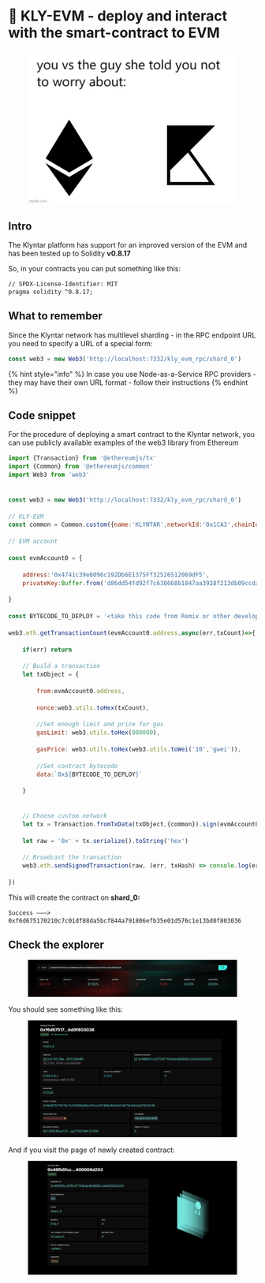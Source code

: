 # 📃 KLY-EVM - deploy and interact with the smart-contract to EVM



<figure><img src="../../../.gitbook/assets/You_VS_Meme.jpg" alt=""><figcaption></figcaption></figure>

## Intro

The Klyntar platform has support for an improved version of the EVM and has been tested up to Solidity **v0.8.17**

So, in your contracts you can put something like this:

```solidity
// SPDX-License-Identifier: MIT
pragma solidity ^0.8.17;
```

## What to remember

Since the Klyntar network has multilevel sharding - in the RPC endpoint URL you need to specify a URL of a special form:

```javascript
const web3 = new Web3('http://localhost:7332/kly_evm_rpc/shard_0')
```

{% hint style="info" %}
In case you use Node-as-a-Service RPC providers - they may have their own URL format - follow their instructions
{% endhint %}

## Code snippet

For the procedure of deploying a smart contract to the Klyntar network, you can use publicly available examples of the web3 library from Ethereum

```javascript
import {Transaction} from '@ethereumjs/tx'
import {Common} from '@ethereumjs/common'
import Web3 from 'web3'


const web3 = new Web3('http://localhost:7332/kly_evm_rpc/shard_0')

// KLY-EVM
const common = Common.custom({name:'KLYNTAR',networkId:'0x1CA3',chainId:'0x1CA3'},{hardfork:'london'})

// EVM account

const evmAccount0 = {

    address:'0x4741c39e6096c192Db6E1375Ff32526512069dF5',
    privateKey:Buffer.from('d86dd54fd92f7c638668b1847aa3928f213db09ccda19f1a5f2badeae50cb93e','hex')

}

const BYTECODE_TO_DEPLOY = '<take this code from Remix or other development env>'

web3.eth.getTransactionCount(evmAccount0.address,async(err,txCount)=>{
			
    if(err) return

    // Build a transaction
    let txObject = {

        from:evmAccount0.address,

        nonce:web3.utils.toHex(txCount),
    
        //Set enough limit and price for gas
        gasLimit: web3.utils.toHex(800000),
    
        gasPrice: web3.utils.toHex(web3.utils.toWei('10','gwei')),
            
        //Set contract bytecode
        data:`0x${BYTECODE_TO_DEPLOY}`

    }


    // Choose custom network
    let tx = Transaction.fromTxData(txObject,{common}).sign(evmAccount0.privateKey)

    let raw = '0x' + tx.serialize().toString('hex')

    // Broadcast the transaction
    web3.eth.sendSignedTransaction(raw, (err, txHash) => console.log(err?`Oops,some has been occured ${err}`:`Success ———> ${txHash}`))

})
```

This will create the contract on **shard\_0:**

```code-runner-output
Success ———> 0xf6d675170210c7c01df88da5bcf844a791806efb35e01d576c1e13bd0f803036
```

## Check the explorer

<figure><img src="../../../.gitbook/assets/image (2) (1) (1).png" alt=""><figcaption></figcaption></figure>

You should see something like this:

<figure><img src="../../../.gitbook/assets/image (1) (1) (1) (1).png" alt=""><figcaption></figcaption></figure>

And if you visit the page of newly created contract:

<figure><img src="../../../.gitbook/assets/image (2) (1) (1) (1).png" alt=""><figcaption></figcaption></figure>
